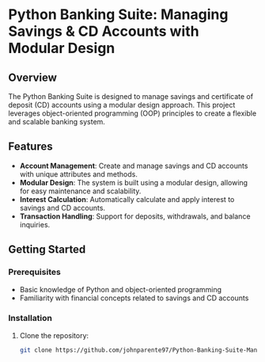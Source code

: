 # Python Banking Suite: Managing Savings & CD Accounts with Modular Design

## Overview

The Python Banking Suite is designed to manage savings and certificate of deposit (CD) accounts using a modular design approach. This project leverages object-oriented programming (OOP) principles to create a flexible and scalable banking system.

## Features

- **Account Management**: Create and manage savings and CD accounts with unique attributes and methods.
- **Modular Design**: The system is built using a modular design, allowing for easy maintenance and scalability.
- **Interest Calculation**: Automatically calculate and apply interest to savings and CD accounts.
- **Transaction Handling**: Support for deposits, withdrawals, and balance inquiries.

## Getting Started

### Prerequisites

- Basic knowledge of Python and object-oriented programming
- Familiarity with financial concepts related to savings and CD accounts

### Installation

1. Clone the repository:
   ```bash
   git clone https://github.com/johnparente97/Python-Banking-Suite-Managing-Savings-CD-Accounts-with-Modular-Design.git
